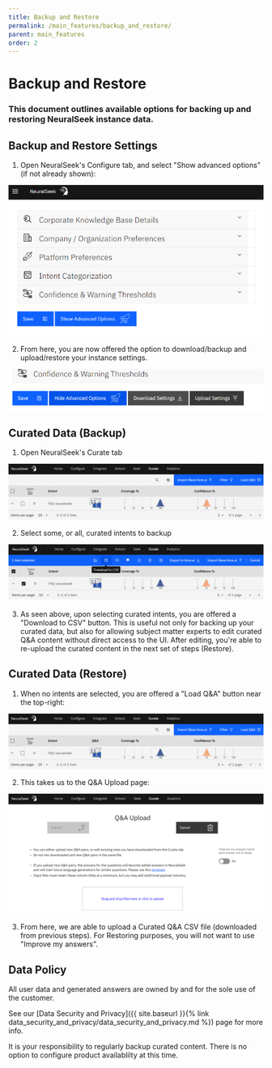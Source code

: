 ```yaml
---
title: Backup and Restore
permalink: /main_features/backup_and_restore/
parent: main_features
order: 2
---
```


# Backup and Restore 

### This document outlines available options for backing up and restoring NeuralSeek instance data. 


## Backup and Restore Settings
1. Open NeuralSeek's Configure tab, and select "Show advanced options" (if not already shown):

![show_advanced_settings](images/show_advanced_settings.png)

2. From here, you are now offered the option to download/backup and upload/restore your instance settings.

![show_download_settings](images/show_download_settings.png)

## Curated Data (Backup)
1. Open NeuralSeek's Curate tab

![show_curate_tab](images/show_curate_tab.png)

2. Select some, or all, curated intents to backup

![show_download_csv](images/show_download_csv.png)

3. As seen above, upon selecting curated intents, you are offered a "Download to CSV" button. This is useful not only for backing up your curated data, but also for allowing subject matter experts to edit curated Q&A content without direct access to the UI. After editing, you're able to re-upload the curated content in the next set of steps (Restore).


## Curated Data (Restore)
1. When no intents are selected, you are offered a "Load Q&A" button near the top-right:

![show_curate_tab](images/show_curate_tab.png)

2. This takes us to the Q&A Upload page:

![show_upload_qa](images/show_upload_qa.png)

3. From here, we are able to upload a Curated Q&A CSV file (downloaded from previous steps). For Restoring purposes, you will not want to use "Improve my answers".

## Data Policy
All user data and generated answers are owned by and for the sole use of the customer. 

See our [Data Security and Privacy]({{ site.baseurl }}{% link data_security_and_privacy/data_security_and_privacy.md %}) page for more info.

It is your responsibility to regularly backup curated content. There is no option to configure product availablilty at this time.
 
